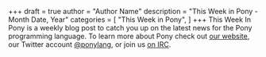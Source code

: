 +++
draft = true
author = "Author Name"
description = "This Week in Pony - Month Date, Year"
categories = [
    "This Week in Pony",
]
+++
This Week In Pony is a weekly blog post to catch you up on the latest news for
the Pony programming language. To learn more about Pony check out [our website](ponylang.org), our Twitter account [@ponylang](https://twitter.com/ponylang), or join us [on IRC](https://webchat.freenode.net/?channels=%23ponylang).
